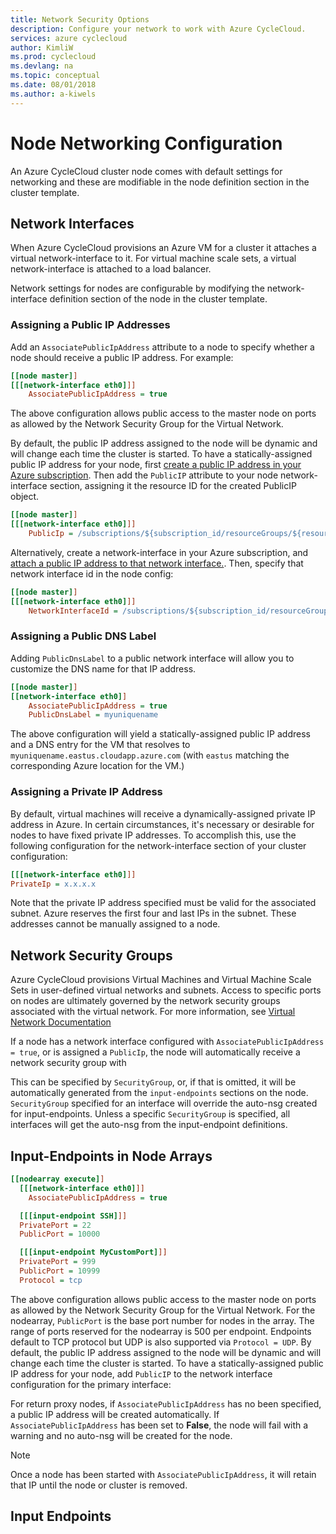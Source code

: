 ```yaml
---
title: Network Security Options
description: Configure your network to work with Azure CycleCloud.
services: azure cyclecloud
author: KimliW
ms.prod: cyclecloud
ms.devlang: na
ms.topic: conceptual
ms.date: 08/01/2018
ms.author: a-kiwels
---
```

#  Node Networking Configuration

An Azure CycleCloud cluster node comes with default settings for networking and these are modifiable in the node definition section in the cluster template.

## Network Interfaces

When Azure CycleCloud provisions an Azure VM for a cluster it attaches a virtual network-interface to it. For virtual machine scale sets, a virtual network-interface is attached to a load balancer.

Network settings for nodes are configurable by modifying the network-interface definition section of the node in the cluster template.

### Assigning a Public IP Addresses
Add an `AssociatePublicIpAddress` attribute to a node to specify whether a node should receive a public IP address. For example:

``` ini
[[node master]]
[[[network-interface eth0]]]
    AssociatePublicIpAddress = true
```

The above configuration allows public access to the master node on ports as allowed by the Network Security Group for the Virtual Network. 

By default, the public IP address assigned to the node will be dynamic and will change each time the cluster is started. To have a statically-assigned public IP address for your node, first [create a public IP address in your Azure subscription](https://docs.microsoft.com/azure/virtual-network/virtual-network-public-ip-address). Then add the `PublicIP` attribute to your node network-interface section, assigning it the resource ID for the created PublicIP object. 

``` ini
[[node master]]
[[[network-interface eth0]]]
    PublicIp = /subscriptions/${subscription_id/resourceGroups/${resource_group_name}/providers/Microsoft.Network/publicIPAddresses/${public-ip-name}
```

Alternatively, create a network-interface in your Azure subscription, and [attach a public IP address to that network interface.](https://docs.microsoft.com/azure/virtual-network/virtual-network-network-interface-addresses). Then, specify that network interface id in the node config:

``` ini
[[node master]]
[[[network-interface eth0]]]
    NetworkInterfaceId = /subscriptions/${subscription_id/resourceGroups/${resource_group_name}/providers/Microsoft.Network/networkInterfaces/${network-interface-name}
```

### Assigning a Public DNS Label

Adding `PublicDnsLabel` to a public network interface will allow you to customize the DNS name for that IP address.
``` ini
[[node master]]
[[network-interface eth0]]
    AssociatePublicIpAddress = true
    PublicDnsLabel = myuniquename
```

The above configuration will yield a statically-assigned public IP address and a DNS entry for the VM that resolves to  `myuniquename.eastus.cloudapp.azure.com` (with `eastus` matching the corresponding Azure location for the VM.)

### Assigning a Private IP Address

By default, virtual machines will receive a dynamically-assigned private IP address in Azure. In certain circumstances, it's necessary or desirable for nodes to have fixed private IP addresses. To accomplish this, use the following configuration for the network-interface section of your cluster configuration:

``` ini
[[[network-interface eth0]]]
PrivateIp = x.x.x.x
```

Note that the private IP address specified must be valid for the associated subnet. Azure reserves the first four and last IPs in the subnet. These addresses cannot be manually assigned to a node.



## Network Security Groups
Azure CycleCloud provisions Virtual Machines and Virtual Machine Scale Sets in user-defined virtual networks and subnets. Access to specific ports on nodes are ultimately governed by the network security groups associated with the virtual network. For more information, see [Virtual Network Documentation](https://docs.microsoft.com/azure/virtual-network/security-overview)


If a node has a network interface configured with `AssociatePublicIpAddress = true`, or is assigned a `PublicIp`, the node will automatically receive a network security group with 

This can be specified by `SecurityGroup`, or, if that is omitted, it will be automatically generated from the `input-endpoints` sections on the node. `SecurityGroup` specified for an interface will override the auto-nsg created for input-endpoints. Unless a specific `SecurityGroup` is specified, all interfaces will get the auto-nsg from the input-endpoint definitions.


## Input-Endpoints in Node Arrays
``` ini
[[nodearray execute]]
  [[[network-interface eth0]]]
    AssociatePublicIpAddress = true

  [[[input-endpoint SSH]]]
  PrivatePort = 22
  PublicPort = 10000

  [[[input-endpoint MyCustomPort]]]
  PrivatePort = 999
  PublicPort = 10999
  Protocol = tcp
```


The above configuration allows public access to the master node on ports as allowed by the Network Security Group for the Virtual Network. For the nodearray, `PublicPort` is the base port number for nodes in the array. The range of ports reserved for the nodearray is 500 per endpoint. Endpoints default to TCP protocol but UDP is also supported via `Protocol = UDP`. By default, the public IP address assigned to the node will be dynamic and will change each time the cluster is started. To have a statically-assigned public IP address for your node, add `PublicIP` to the network interface configuration for the primary interface:



For return proxy nodes, if `AssociatePublicIpAddress` has no been specified, a public IP address will be created automatically. If `AssociatePublicIpAddress` has been set to **False**, the node will fail with a warning and no auto-nsg will be created for the node.

>[!NOTE]
> Once a node has been started with `AssociatePublicIpAddress`, it will retain that IP until the node or cluster is removed.

## Input Endpoints


